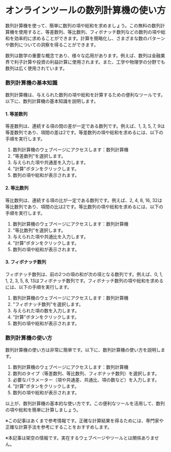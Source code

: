 オンラインツールの数列計算機の使い方
==================

数列計算機を使って、簡単に数列の項や総和を求めましょう。この無料の数列計算機を使用すると、等差数列、等比数列、フィボナッチ数列などの数列の項や総和を効率的に求めることができます。計算を簡略化し、さまざまな数のパターンや数列についての洞察を得ることができます。

数列は数学の重要な概念であり、様々な応用があります。例えば、数列は金融業界で利子計算や投資の利益計算に使用されます。また、工学や物理学の分野でも数列は広く使用されています。

### 数列計算機の基本知識

数列計算機は、与えられた数列の項や総和を計算するための便利なツールです。以下に、数列計算機の基本知識を説明します。

#### 1. 等差数列

等差数列は、連続する項の間の差が一定である数列です。例えば、1, 3, 5, 7, 9は等差数列であり、項間の差は2です。等差数列の項や総和を求めるには、以下の手順を実行します。

1. 数列計算機のウェブページにアクセスします：数列計算機
2. "等差数列"を選択します。
3. 与えられた項や共通差を入力します。
4. "計算"ボタンをクリックします。
5. 数列の項や総和が表示されます。

#### 2. 等比数列

等比数列は、連続する項の比が一定である数列です。例えば、2, 4, 8, 16, 32は等比数列であり、項間の比は2です。等比数列の項や総和を求めるには、以下の手順を実行します。

1. 数列計算機のウェブページにアクセスします：数列計算機
2. "等比数列"を選択します。
3. 与えられた項や共通比を入力します。
4. "計算"ボタンをクリックします。
5. 数列の項や総和が表示されます。

#### 3. フィボナッチ数列

フィボナッチ数列は、前の2つの項の和が次の項となる数列です。例えば、0, 1, 1, 2, 3, 5, 8, 13はフィボナッチ数列です。フィボナッチ数列の項や総和を求めるには、以下の手順を実行します。

1. 数列計算機のウェブページにアクセスします：数列計算機
2. "フィボナッチ数列"を選択します。
3. 与えられた項の数を入力します。
4. "計算"ボタンをクリックします。
5. 数列の項や総和が表示されます。

### 数列計算機の使い方

数列計算機の使い方は非常に簡単です。以下に、数列計算機の使い方を説明します。

1. 数列計算機のウェブページにアクセスします：数列計算機
2. 数列のタイプ（等差数列、等比数列、フィボナッチ数列）を選択します。
3. 必要なパラメーター（項や共通差、共通比、項の数など）を入力します。
4. "計算"ボタンをクリックします。
5. 数列の項や総和が表示されます。

以上が、数列計算機の基本的な使い方です。この便利なツールを活用して、数列の項や総和を簡単に計算しましょう。

※この記事はあくまで参考情報です。正確な計算結果を得るためには、専門家や正確な計算手法を参考にすることをおすすめします。

※本記事は架空の情報です。実在するウェブページやツールとは関係ありません。